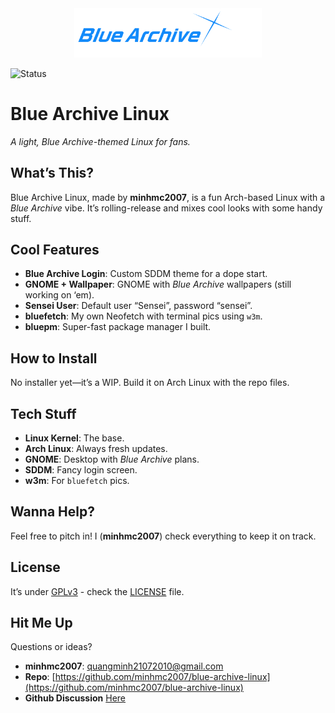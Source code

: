 <div align="center">
  <img src="/BlueArchiveLinux.png" alt="Blue Archive Linux Logo" width="300"/>
</div>

![Status](https://img.shields.io/badge/Status-Beta-red)  

# Blue Archive Linux

*A light, Blue Archive-themed Linux for fans.*

## What’s This?

Blue Archive Linux, made by **minhmc2007**, is a fun Arch-based Linux with a *Blue Archive* vibe. It’s rolling-release and mixes cool looks with some handy stuff.

## Cool Features

- **Blue Archive Login**: Custom SDDM theme for a dope start.
- **GNOME + Wallpaper**: GNOME with *Blue Archive* wallpapers (still working on ‘em).
- **Sensei User**: Default user “Sensei”, password “sensei”.
- **bluefetch**: My own Neofetch with terminal pics using `w3m`.
- **bluepm**: Super-fast package manager I built.

## How to Install

No installer yet—it’s a WIP. Build it on Arch Linux with the repo files.

## Tech Stuff

- **Linux Kernel**: The base.
- **Arch Linux**: Always fresh updates.
- **GNOME**: Desktop with *Blue Archive* plans.
- **SDDM**: Fancy login screen.
- **w3m**: For `bluefetch` pics.

## Wanna Help?

Feel free to pitch in! I (**minhmc2007**) check everything to keep it on track.

## License

It’s under [GPLv3](LICENSE) - check the [LICENSE](LICENSE) file.

## Hit Me Up

Questions or ideas?  
- **minhmc2007**: [quangminh21072010@gmail.com](mailto:quangminh21072010@gmail.com)  
- **Repo**: [https://github.com/minhmc2007/blue-archive-linux](https://github.com/minhmc2007/blue-archive-linux)
- **Github Discussion**
[Here](https://github.com/minhmc2007/Blue-Archive-Linux/discussion)
